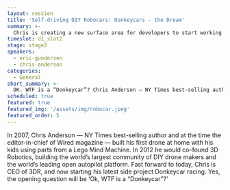 ```yaml
---
layout: session
title: 'Self-driving DIY Robocars: Donkeycars - the Dream'
summary: >-
  Chris is creating a new surface area for developers to start working on self-driving car tech, once again pairing open source projects and community events at the foundation of a new industry. 
timeslot: d1_slot2
stage: stage2
speakers:
  - eric-gundersen
  - chris-anderson
categories:
  - General
short_summary: >-
  OK. WTF is a “Donkeycar”? Chris Anderson — NY Times best-selling author and former editor-in-chief of WIRED —built his first drone at home with his kids using parts from a Lego Mind Machine. Now he’s fostering a community that builds and races robocars.
scheduled: true
featured: true
featured_img: '/assets/img/robocar.jpeg'
featured_order: 5
---
```


In 2007, Chris Anderson — NY Times best-selling author and at the time the editor-in-chief of Wired magazine — built his first drone at home with his kids using parts from a Lego Mind Machine. In 2012 he would co-found 3D Robotics, building the world’s largest community of DIY drone makers and the world’s leading open autopilot platform. Fast forward to today, Chris is CEO of 3DR, and now starting his latest side project Donkeycar racing. Yes, the opening question will be ‘Ok, WTF is a “Donkeycar”?’
